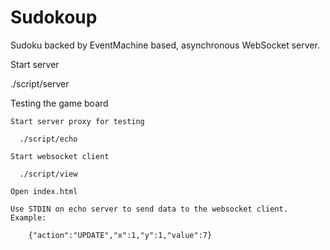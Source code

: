 Sudokoup
======

Sudoku backed by EventMachine based, asynchronous WebSocket server.

Start server

  ./script/server

Testing the game board

	Start server proxy for testing

	  ./script/echo

	Start websocket client

	  ./script/view

	Open index.html

	Use STDIN on echo server to send data to the websocket client. Example:

		{"action":"UPDATE","x":1,"y":1,"value":7}
